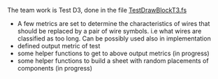 The team work is Test D3, done in the file [TestDrawBlockT3.fs](/src/Renderer/TestDrawBlockD3.fs)

 - A few metrics are set to determine the characteristics of wires that should be replaced by a pair of wire symbols. i.e what wires are classified as too long. Can be possibly used also in implementation
 - defined output metric of test
 - some helper functions to get to above output metrics (in progress)
 - some helper functions to build a sheet with random placements of components (in progress)